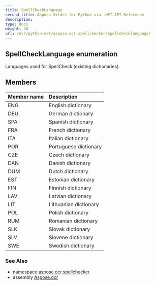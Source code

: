 ```yaml
---
title: SpellCheckLanguage
second_title: Aspose.Sildes for Python via .NET API Reference
description: 
type: docs
weight: 30
url: /ocr/python-net/aspose.ocr.spellchecker/spellchecklanguage/
---
```


## SpellCheckLanguage enumeration

Languages used for SpellCheck (existing dictionaries).

## Members
| Member name | Description |
| :- | :- |
|ENG|English dictionary|
|DEU|German dictionary|
|SPA|Spanish dictionary|
|FRA|French dictionary|
|ITA|Italian dictionary|
|POR|Portuguese dictionary|
|CZE|Czech dictionary|
|DAN|Danish dictionary|
|DUM|Dutch dictionary|
|EST|Estonian dictionary|
|FIN|Finnish dictionary|
|LAV|Latvian dictionary|
|LIT|Lithuanian dictionary|
|POL|Polish dictionary|
|RUM|Romanian dictionary|
|SLK|Slovak dictionary|
|SLV|Slovene dictionary|
|SWE|Swedish dictionary|

### See Also

* namespace [aspose.ocr.spellchecker](/ocr/python-net/aspose.ocr.spellchecker/)
* assembly [Aspose.ocr](/ocr/python-net/)

